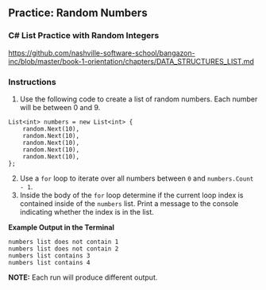 ## Practice: Random Numbers
### C# List Practice with Random Integers
https://github.com/nashville-software-school/bangazon-inc/blob/master/book-1-orientation/chapters/DATA_STRUCTURES_LIST.md

### Instructions

1. Use the following code to create a list of random numbers. Each number will be between 0 and 9.

```Random random = new Random();
List<int> numbers = new List<int> {
    random.Next(10),
    random.Next(10),
    random.Next(10),
    random.Next(10),
    random.Next(10),
};
```

2. Use a `for` loop to iterate over all numbers between `0` and `numbers.Count - 1`.
3. Inside the body of the `for` loop determine if the current loop index is contained inside of the `numbers` list. Print a message to the console indicating whether the index is in the list.

**Example Output in the Terminal**

```numbers list contains 0
numbers list does not contain 1
numbers list does not contain 2
numbers list contains 3
numbers list contains 4
```

**NOTE:** Each run will produce different output.
